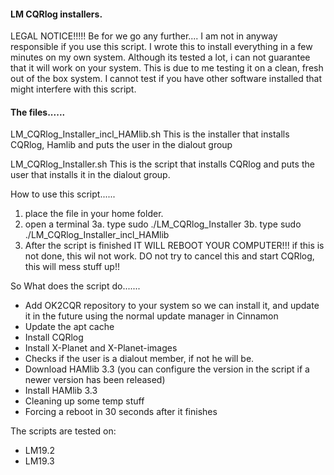 #### LM CQRlog installers.
    
LEGAL NOTICE!!!!!
Be for we go any further.... I am not in anyway responsible if you use this script.
I wrote this to install everything in a few minutes on my own system.
Although its tested a lot, i can not guarantee that it will work on your system.
This is due to me testing it on a clean, fresh out of the box system.
I cannot test if you have other software installed that might interfere with this script.

#### The files......

LM_CQRlog_Installer_incl_HAMlib.sh
This is the installer that installs CQRlog, Hamlib and puts the user in the dialout group

LM_CQRlog_Installer.sh
This is the script that installs CQRlog and puts the user that installs it in the dialout group.

How to use this script......

1.  place the file in your home folder.
2.  open a terminal
3a. type sudo ./LM_CQRlog_Installer
3b. type sudo ./LM_CQRlog_Installer_incl_HAMlib
4.  After the script is finished IT WILL REBOOT YOUR COMPUTER!!! 
    if this is not done, this wil not work. 
    DO not try to cancel this and start CQRlog, this will mess stuff up!!


So What does the script do.......
- Add OK2CQR repository to your system so we can install it, and update it in the future using the normal update manager in Cinnamon
- Update the apt cache
- Install CQRlog
- Install X-Planet and X-Planet-images
- Checks if the user is a dialout member, if not he will be.
- Download HAMlib 3.3 (you can configure the version in the script if a newer version has been released)
- Install HAMlib 3.3
- Cleaning up some temp stuff
- Forcing a reboot in 30 seconds after it finishes

The scripts are tested on:
- LM19.2
- LM19.3